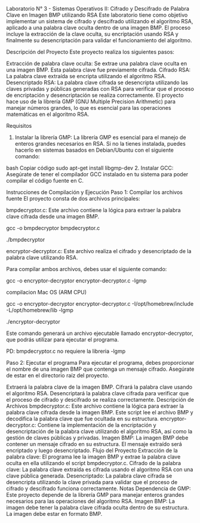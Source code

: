 Laboratorio N° 3 - Sistemas Operativos II: Cifrado y Descifrado de Palabra Clave en Imagen BMP utilizando RSA
Este laboratorio tiene como objetivo implementar un sistema de cifrado y descifrado utilizando el algoritmo RSA, aplicado a una palabra clave oculta dentro de una imagen BMP. El proceso incluye la extracción de la clave oculta, su encriptación usando RSA y finalmente su desencriptación para validar el funcionamiento del algoritmo.

Descripción del Proyecto
Este proyecto realiza los siguientes pasos:

Extracción de palabra clave oculta: Se extrae una palabra clave oculta en una imagen BMP. Esta palabra clave fue previamente cifrada.
Cifrado RSA: La palabra clave extraída se encripta utilizando el algoritmo RSA.
Desencriptado RSA: La palabra clave cifrada se desencripta utilizando las claves privadas y públicas generadas con RSA para verificar que el proceso de encriptación y desencriptación se realiza correctamente.
El proyecto hace uso de la librería GMP (GNU Multiple Precision Arithmetic) para manejar números grandes, lo que es esencial para las operaciones matemáticas en el algoritmo RSA.

Requisitos
1. Instalar la librería GMP:
La librería GMP es esencial para el manejo de enteros grandes necesarios en RSA. Si no la tienes instalada, puedes hacerlo en sistemas basados en Debian/Ubuntu con el siguiente comando:

bash
Copiar código
sudo apt-get install libgmp-dev
2. Instalar GCC:
Asegúrate de tener el compilador GCC instalado en tu sistema para poder compilar el código fuente en C.


Instrucciones de Compilación y Ejecución
Paso 1: Compilar los archivos fuente
El proyecto consta de dos archivos principales:

bmpdecryptor.c: Este archivo contiene la lógica para extraer la palabra clave cifrada desde una imagen BMP.

gcc -o bmpdecryptor bmpdecryptor.c

./bmpdecryptor

encryptor-decryptor.c: Este archivo realiza el cifrado y desencriptado de la palabra clave utilizando RSA.

Para compilar ambos archivos, debes usar el siguiente comando:


gcc -o encryptor-decryptor encryptor-decryptor.c -lgmp

compilacion Mac OS (ARM CPU)

gcc -o encryptor-decryptor encryptor-decryptor.c -I/opt/homebrew/include -L/opt/homebrew/lib -lgmp

./encryptor-decryptor

Este comando generará un archivo ejecutable llamado encryptor-decryptor, que podrás utilizar para ejecutar el programa.

PD: bmpdecryptor.c no requiere la libreria -lgmp


Paso 2: Ejecutar el programa
Para ejecutar el programa, debes proporcionar el nombre de una imagen BMP que contenga un mensaje cifrado.  Asegúrate de estar en el directorio raíz del proyecto.


Extraerá la palabra clave de la imagen BMP.
Cifrará la palabra clave usando el algoritmo RSA.
Desencriptará la palabra clave cifrada para verificar que el proceso de cifrado y descifrado se realiza correctamente.
Descripción de Archivos
bmpdecryptor.c: Este archivo contiene la lógica para extraer la palabra clave cifrada desde la imagen BMP. Este script lee el archivo BMP y decodifica la palabra clave que fue ocultada en su estructura.
encryptor-decryptor.c: Contiene la implementación de la encriptación y desencriptación de la palabra clave utilizando el algoritmo RSA, así como la gestión de claves públicas y privadas.
Imagen BMP: La imagen BMP debe contener un mensaje cifrado en su estructura. El mensaje extraído será encriptado y luego desencriptado.
Flujo del Proyecto
Extracción de la palabra clave: El programa lee la imagen BMP y extrae la palabra clave oculta en ella utilizando el script bmpdecryptor.c.
Cifrado de la palabra clave: La palabra clave extraída es cifrada usando el algoritmo RSA con una clave pública generada.
Desencriptado: La palabra clave cifrada se desencripta utilizando la clave privada para validar que el proceso de cifrado y descifrado funciona correctamente.
Notas
Dependencia de GMP: Este proyecto depende de la librería GMP para manejar enteros grandes necesarios para las operaciones del algoritmo RSA.
Imagen BMP: La imagen debe tener la palabra clave cifrada oculta dentro de su estructura. La imagen debe estar en formato BMP.